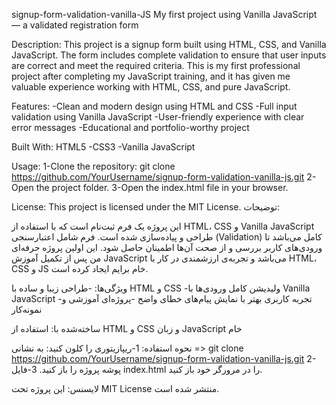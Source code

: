 signup-form-validation-vanilla-JS
My first project using Vanilla JavaScript — a validated registration form

Description: This project is a signup form built using HTML, CSS, and Vanilla JavaScript. The form includes complete validation to ensure that user inputs are correct and meet the required criteria. This is my first professional project after completing my JavaScript training, and it has given me valuable experience working with HTML, CSS, and pure JavaScript.

Features: -Clean and modern design using HTML and CSS -Full input validation using Vanilla JavaScript -User-friendly experience with clear error messages -Educational and portfolio-worthy project

Built With: HTML5 -CSS3 -Vanilla JavaScript

Usage: 1-Clone the repository: git clone https://github.com/YourUsername/signup-form-validation-vanilla-js.git 2-Open the project folder. 3-Open the index.html file in your browser.

License: This project is licensed under the MIT License.
توضیحات:

این پروژه یک فرم ثبت‌نام است که با استفاده از HTML، CSS و Vanilla JavaScript طراحی و پیاده‌سازی شده است. فرم شامل اعتبارسنجی (Validation) کامل می‌باشد تا ورودی‌های کاربر بررسی و از صحت آن‌ها اطمینان حاصل شود. این اولین پروژه حرفه‌ای من پس از تکمیل آموزش JavaScript می‌باشد و تجربه‌ی ارزشمندی در کار با HTML، CSS و JS خام برایم ایجاد کرده است.

ویژگی‌ها: -طراحی زیبا و ساده با HTML و CSS -ولیدیشن کامل ورودی‌ها با Vanilla JavaScript -تجربه کاربری بهتر با نمایش پیام‌های خطای واضح -پروژه‌ای آموزشی و نمونه‌کار

ساخته‌شده با: استفاده از HTML و CSS و زبان JavaScript خام

نحوه استفاده: 1-ریپازیتوری را کلون کنید: به نشانی => git clone https://github.com/YourUsername/signup-form-validation-vanilla-js.git 2-پوشه پروژه را باز کنید. 3-فایل index.html را در مرورگر خود باز کنید.

لایسنس: این پروژه تحت MIT License منتشر شده است.



